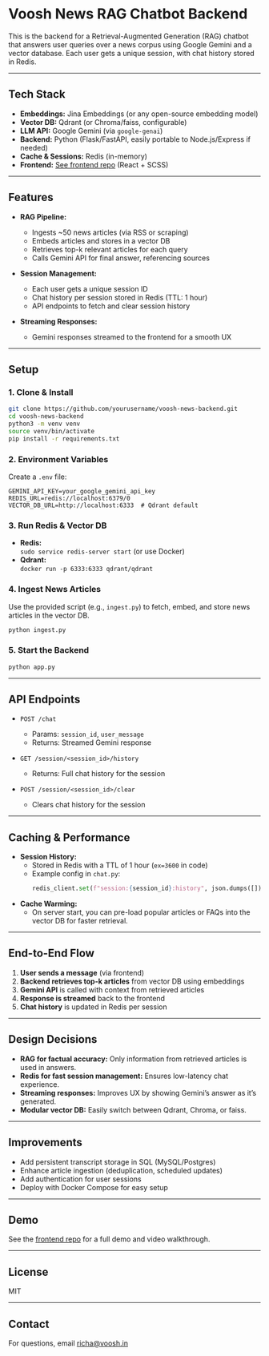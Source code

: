 # Voosh News RAG Chatbot Backend

This is the backend for a Retrieval-Augmented Generation (RAG) chatbot that answers user queries over a news corpus using Google Gemini and a vector database. Each user gets a unique session, with chat history stored in Redis.

---

## Tech Stack

- **Embeddings:** Jina Embeddings (or any open-source embedding model)
- **Vector DB:** Qdrant (or Chroma/faiss, configurable)
- **LLM API:** Google Gemini (via `google-genai`)
- **Backend:** Python (Flask/FastAPI, easily portable to Node.js/Express if needed)
- **Cache & Sessions:** Redis (in-memory)
- **Frontend:** [See frontend repo](#) (React + SCSS)

---

## Features

- **RAG Pipeline:**  
  - Ingests ~50 news articles (via RSS or scraping)
  - Embeds articles and stores in a vector DB
  - Retrieves top-k relevant articles for each query
  - Calls Gemini API for final answer, referencing sources

- **Session Management:**  
  - Each user gets a unique session ID
  - Chat history per session stored in Redis (TTL: 1 hour)
  - API endpoints to fetch and clear session history

- **Streaming Responses:**  
  - Gemini responses streamed to the frontend for a smooth UX

---

## Setup

### 1. Clone & Install

```bash
git clone https://github.com/yourusername/voosh-news-backend.git
cd voosh-news-backend
python3 -m venv venv
source venv/bin/activate
pip install -r requirements.txt
```

### 2. Environment Variables

Create a `.env` file:

```
GEMINI_API_KEY=your_google_gemini_api_key
REDIS_URL=redis://localhost:6379/0
VECTOR_DB_URL=http://localhost:6333  # Qdrant default
```

### 3. Run Redis & Vector DB

- **Redis:**  
  `sudo service redis-server start` (or use Docker)
- **Qdrant:**  
  `docker run -p 6333:6333 qdrant/qdrant`

### 4. Ingest News Articles

Use the provided script (e.g., `ingest.py`) to fetch, embed, and store news articles in the vector DB.

```bash
python ingest.py
```

### 5. Start the Backend

```bash
python app.py
```

---

## API Endpoints

- `POST /chat`  
  - Params: `session_id`, `user_message`
  - Returns: Streamed Gemini response

- `GET /session/<session_id>/history`  
  - Returns: Full chat history for the session

- `POST /session/<session_id>/clear`  
  - Clears chat history for the session

---

## Caching & Performance

- **Session History:**  
  - Stored in Redis with a TTL of 1 hour (`ex=3600` in code)
  - Example config in `chat.py`:
    ```python
    redis_client.set(f"session:{session_id}:history", json.dumps([]), ex=3600)
    ```
- **Cache Warming:**  
  - On server start, you can pre-load popular articles or FAQs into the vector DB for faster retrieval.

---

## End-to-End Flow

1. **User sends a message** (via frontend)
2. **Backend retrieves top-k articles** from vector DB using embeddings
3. **Gemini API** is called with context from retrieved articles
4. **Response is streamed** back to the frontend
5. **Chat history** is updated in Redis per session

---

## Design Decisions

- **RAG for factual accuracy:** Only information from retrieved articles is used in answers.
- **Redis for fast session management:** Ensures low-latency chat experience.
- **Streaming responses:** Improves UX by showing Gemini’s answer as it’s generated.
- **Modular vector DB:** Easily switch between Qdrant, Chroma, or faiss.

---

## Improvements

- Add persistent transcript storage in SQL (MySQL/Postgres)
- Enhance article ingestion (deduplication, scheduled updates)
- Add authentication for user sessions
- Deploy with Docker Compose for easy setup

---

## Demo

See the [frontend repo](#) for a full demo and video walkthrough.

---

## License

MIT

---

## Contact

For questions, email [richa@voosh.in](mailto:richa@voosh.in)